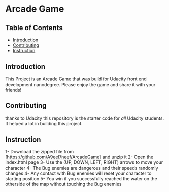 # Arcade Game

## Table of Contents

* [Introduction](#Introduction)
* [Contributing](#contributing)
* [Instruction](#Instruction)

## Introduction

This Project is an Arcade Game that was build for Udacity front end development nanodegree.
Please enjoy the game and share it with your friends!

## Contributing

thanks to Udacity this repository is the starter code for _all_ Udacity students. It helped a lot in building this project.

## Instruction

1- Download the zipped file from [https://github.com/A9eel7neef/ArcadeGame] and unzip it
2- Open the index.html page
3- Use the (UP, DOWN, LEFT, RIGHT) arrows to move your character
4- The Bug enemies are dangerous and their speeds randomly changes
4- Any contact with Bug enemies will reset your character to starting position
5- You win if you successfully reached the water on the otherside of the map without touching the Bug enemies